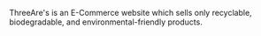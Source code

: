ThreeAre's is an E-Commerce website which sells only recyclable, biodegradable, and environmental-friendly products.
